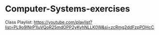 # Computer-Systems-exercises
Class Playlist: https://youtube.com/playlist?list=PL9o9lNrP1luVQoR25mdOPP2yKyhNLLK0W&si=zcRmg2ddFzpPOHcC
